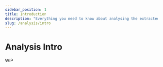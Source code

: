 ```yaml
---
sidebar_position: 1
title: Introduction
description: "Everything you need to know about analysing the extracted data."
slug: /analysis/intro
---
```


# Analysis Intro

WIP